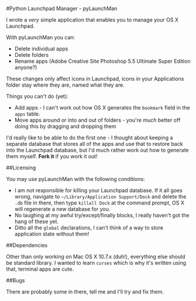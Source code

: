 #Python Launchpad Manager - pyLaunchMan

I wrote a *very* simple application that enables you to manage your OS X Launchpad.

With pyLaunchMan you can:

- Delete individual apps
- Delete folders
- Rename apps (Adobe Creative Site Photoshop 5.5 Ultimate Super Edition anyone?)

These changes only affect icons in Launchpad, icons in your Applications folder stay where they are, named what they are.

Things you can't do (yet):

- Add apps - I can't work out how OS X generates the `bookmark` field in the `apps` table.
- Move apps around or into and out of folders - you're *much* better off doing this by dragging and dropping them

I'd really like to be able to do the first one - I thought about keeping a separate database that stores all of the apps and use that to restore back into the Launchpad database, but I'd much rather work out how to generate them myself. **Fork it** if you work it out!

##Licensing

You may use pyLaunchMan with the following conditions:

- I am not responsible for killing your Launchpad database. If it all goes wrong, navigate to `~/Library/Application Support/Dock` and delete the `.db` file in there, then type `killall Dock` at the command prompt, OS X will regenerate a new database for you.
- No laughing at my awful try/except/finally blocks, I really haven't got the hang of these yet.
- Ditto all the `global` declarations, I can't think of a way to store application state without them!

##Dependencies

Other than only working on Mac OS X 10.7.x (duh!), everything else should be standard library. I wanted to learn `curses` which is why it's written using that, terminal apps are cute.

##Bugs

There are probably some in there, tell me and I'll try and fix them.